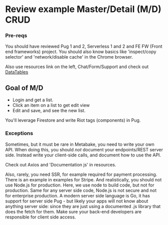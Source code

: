 
# Review example Master/Detail (M/D) CRUD

### Pre-reqs

You should have reviewed Pug 1 and 2, Serverless 1 and 2 and FE FW (Front end frameworks) project. You should also know basics like 'inspect/copy selector' and 'network/disable cache' in the Chrome browser.

Also use resources link on the left, Chat/Form/Support and check out [DataTables](http://datatables.net)

## Goal of M/D

- Login and get a list.
- Click an item on a list to get edit view
- Edit and save, and see the new list.

You'll leverage Firestore and write Riot tags (components) in Pug.


### Exceptions

Sometimes, but it must be rare in Metabake, you need to write your own API. When doing this, you should *not* document your endpoints/REST server side. Instead write your client-side calls, and document how to use the API.

Check out Axios and 'Documentation js' in resources.

Also, rarely, you need SSR, for example required for payment processing. There is an example in examples for Stripe.
And realistically, you should not use Node.js for production. Here, we use node to build code, but not for production. Same for any server side code, Node.js is not secure and not for enterprise production. A modern server side language is Go, it has support for server side Pug - but likely your apps will not know about anything server side: since they are just using a  documented .js library that does the fetch for them. Make sure your back-end developers are responsible for client side access.
